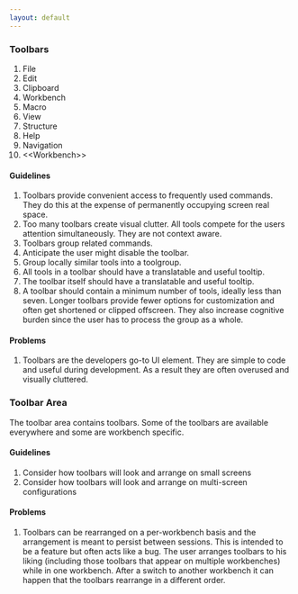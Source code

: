 ```yaml
---
layout: default
---
```





### Toolbars

1. File
2. Edit
3. Clipboard
4. Workbench
5. Macro
6. View
7. Structure
8. Help
9. Navigation
10. <&lt;Workbench>>

#### Guidelines

1. Toolbars provide convenient access to frequently used commands. They do this at the expense of permanently occupying screen real space.
2. Too many toolbars create visual clutter. All tools compete for the users attention simultaneously. They are not context aware.
3. Toolbars group related commands.
4. Anticipate the user might disable the toolbar.
5. Group locally similar tools into a toolgroup.
6. All tools in a toolbar should have a translatable and useful tooltip.
7. The toolbar itself should have a translatable and useful tooltip.
8. A toolbar should contain a minimum number of tools, ideally less than seven. Longer toolbars provide fewer options for customization and often get shortened or clipped offscreen. They also increase cognitive burden since the user has to process the group as a whole.

#### Problems

1. Toolbars are the developers go-to UI element. They are simple to code and useful during development. As a result they are often overused and visually cluttered.

### Toolbar Area

The toolbar area contains toolbars. Some of the toolbars are available everywhere and some are workbench specific. 

#### Guidelines

1. Consider how toolbars will look and arrange on small screens
2. Consider how toolbars will look and arrange on multi-screen configurations

#### Problems

1. Toolbars can be rearranged on a per-workbench basis and the arrangement is meant to persist between sessions. This is intended to be a feature but often acts like a bug.   The user arranges toolbars to his liking (including those toolbars that appear on multiple workbenches) while in one workbench. After a switch to another workbench it can happen that the toolbars rearrange in a different order.  

